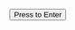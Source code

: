 <!DOCTYPE html>
<html lang="{{ site.lang | default: "en-US" }}">
  <head>
    <script>
function decrypt(str, pwd) {
if(str == null || str.length < 8) {
alert('A salt value could not be extracted from the encrypted message because its length is too short. The message cannot be decrypted.');
return;
}
if(pwd == null || pwd.length <= 0) {
alert('Please enter a password with which to decrypt the message.');
return;
}
var prand ='';
for(var i=0; i<pwd.length; i++) {
prand += pwd.charCodeAt(i).toString();
}
var sPos = Math.floor(prand.length / 5);
var mult = parseInt(prand.charAt(sPos) + prand.charAt(sPos*2) + prand.charAt(sPos*3) + prand.charAt(sPos*4) + prand.charAt(sPos*5));
var incr = Math.round(pwd.length / 2);
var modu = Math.pow(2, 31) - 1;
var salt = parseInt(str.substring(str.length - 8, str.length), 16);
str = str.substring(0, str.length - 8);
prand += salt;
while(prand.length > 10) {
prand = (parseInt(prand.substring(0, 10)) + parseInt(prand.substring(10, prand.length))).toString();
}
prand = (mult * prand + incr) % modu;
var enc_chr = '';
var enc_str = '';
for(var i=0; i<str.length; i+=2) {
enc_chr = parseInt(parseInt(str.substring(i, i+2), 16) ^ Math.floor((prand / modu) * 255));
enc_str += String.fromCharCode(enc_chr);
prand = (mult * prand + incr) % modu;
}
return enc_str;
}

function protection() {
encURL = '5d713abe549ed777a451d2311594a9de6c883c50247dddad610dc1617102233a439d66be97cbf0c179e49028059bda9b';
password=prompt('請輸入密碼：','');
if (password != '' && password != null) {
decURL=decrypt(encURL, password);
location.href= decURL;
}
}
</script>

</head>
  <body>

  <button onclick="protection()">Press to Enter</button>

 </body>
</html>
